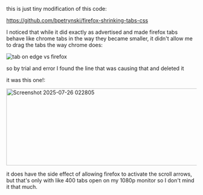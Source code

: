 this is just tiny modification of this code:

https://github.com/bpetrynski/firefox-shrinking-tabs-css 

I noticed that while it did exactly as advertised and made firefox tabs behave like chrome tabs in the way they became smaller, it didn't allow me to drag the tabs the way chrome does:

![tab on edge vs firefox](https://github.com/user-attachments/assets/12534b68-3120-434d-97ae-e23681e49b8a)


so by trial and error I found the line that was causing that and deleted it

it was this one!:

<img width="824" height="204" alt="Screenshot 2025-07-26 022805" src="https://github.com/user-attachments/assets/09d60428-c128-47fe-a8b1-440c391ae533" />


it does have the side effect of allowing firefox to activate the scroll arrows, but that's only with like 400 tabs open on my 1080p monitor so I don't mind it that much.



